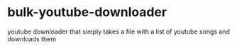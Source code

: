 # bulk-youtube-downloader
youtube downloader that simply takes a file with a list of youtube songs and downloads them
